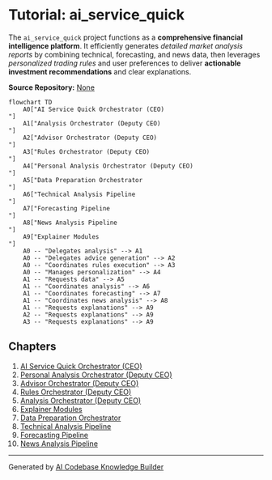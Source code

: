 # Tutorial: ai_service_quick

The `ai_service_quick` project functions as a **comprehensive financial intelligence platform**. It efficiently generates *detailed market analysis reports* by combining technical, forecasting, and news data, then leverages *personalized trading rules* and user preferences to deliver **actionable investment recommendations** and clear explanations.


**Source Repository:** [None](None)

```mermaid
flowchart TD
    A0["AI Service Quick Orchestrator (CEO)
"]
    A1["Analysis Orchestrator (Deputy CEO)
"]
    A2["Advisor Orchestrator (Deputy CEO)
"]
    A3["Rules Orchestrator (Deputy CEO)
"]
    A4["Personal Analysis Orchestrator (Deputy CEO)
"]
    A5["Data Preparation Orchestrator
"]
    A6["Technical Analysis Pipeline
"]
    A7["Forecasting Pipeline
"]
    A8["News Analysis Pipeline
"]
    A9["Explainer Modules
"]
    A0 -- "Delegates analysis" --> A1
    A0 -- "Delegates advice generation" --> A2
    A0 -- "Coordinates rules execution" --> A3
    A0 -- "Manages personalization" --> A4
    A1 -- "Requests data" --> A5
    A1 -- "Coordinates analysis" --> A6
    A1 -- "Coordinates forecasting" --> A7
    A1 -- "Coordinates news analysis" --> A8
    A1 -- "Requests explanations" --> A9
    A2 -- "Requests explanations" --> A9
    A3 -- "Requests explanations" --> A9
```

## Chapters

1. [AI Service Quick Orchestrator (CEO)
](01_ai_service_quick_orchestrator__ceo__.md)
2. [Personal Analysis Orchestrator (Deputy CEO)
](02_personal_analysis_orchestrator__deputy_ceo__.md)
3. [Advisor Orchestrator (Deputy CEO)
](03_advisor_orchestrator__deputy_ceo__.md)
4. [Rules Orchestrator (Deputy CEO)
](04_rules_orchestrator__deputy_ceo__.md)
5. [Analysis Orchestrator (Deputy CEO)
](05_analysis_orchestrator__deputy_ceo__.md)
6. [Explainer Modules
](06_explainer_modules_.md)
7. [Data Preparation Orchestrator
](07_data_preparation_orchestrator_.md)
8. [Technical Analysis Pipeline
](08_technical_analysis_pipeline_.md)
9. [Forecasting Pipeline
](09_forecasting_pipeline_.md)
10. [News Analysis Pipeline
](10_news_analysis_pipeline_.md)


---

Generated by [AI Codebase Knowledge Builder](https://github.com/The-Pocket/Tutorial-Codebase-Knowledge)